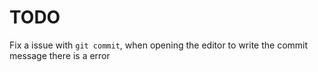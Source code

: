 # TODO

Fix a issue with `git commit`, when opening the editor to write the commit message there is a error
